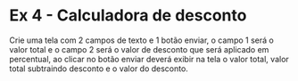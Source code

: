 # Ex 4 - Calculadora de desconto

Crie uma tela com 2 campos de texto e 1 botão enviar, o campo 1 será o valor total e o campo 2 será o valor de desconto que será aplicado em percentual, ao clicar no botão enviar deverá exibir na tela o valor total, valor total subtraindo desconto e o valor do desconto.